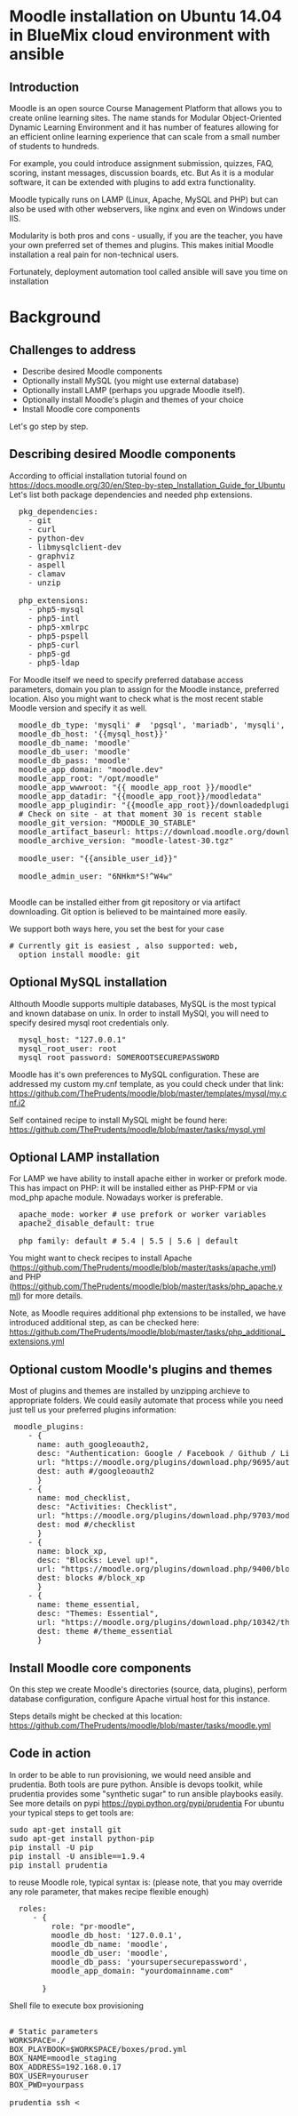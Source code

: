 

# Moodle installation on Ubuntu 14.04 in BlueMix cloud environment with ansible

## Introduction

Moodle is an open source Course Management Platform that allows you
to create online learning sites. The name stands for
Modular Object-Oriented Dynamic Learning Environment
and it has number of features allowing for an efficient online
learning experience that can scale from a small number of students to
hundreds.

For example, you could introduce assignment submission, quizzes, FAQ, scoring,
instant messages, discussion boards, etc. But
As it is a modular software, it can be extended with plugins to add extra functionality.


Moodle typically runs on LAMP (Linux, Apache, MySQL and PHP) but can
also be used with other webservers, like nginx and even on Windows under IIS.


Modularity is both pros and cons - usually, if you are the teacher, you have your own preferred set of themes and plugins.
This makes initial Moodle installation a real pain for non-technical users.

Fortunately, deployment automation tool called ansible will save you time on installation

# Background


## Challenges to address
  * Describe desired Moodle components
  * Optionally install MySQL (you might use external database)
  * Optionally install LAMP (perhaps you upgrade Moodle itself).
  * Optionally install Moodle's plugin and themes of your choice
  * Install Moodle core components

Let's go step by step.



## Describing desired Moodle components

According to official installation tutorial found on https://docs.moodle.org/30/en/Step-by-step_Installation_Guide_for_Ubuntu
Let's list both package dependencies and needed php extensions.
<pre>
  pkg_dependencies:
    - git
    - curl
    - python-dev
    - libmysqlclient-dev
    - graphviz
    - aspell
    - clamav
    - unzip

  php_extensions:
    - php5-mysql
    - php5-intl
    - php5-xmlrpc
    - php5-pspell
    - php5-curl
    - php5-gd
    - php5-ldap
</pre>

For Moodle itself we need to specify preferred database access parameters,
domain you plan to assign for the Moodle instance, preferred location.
Also you might want to check what is the most recent stable Moodle version and
specify it as well.
<pre>
  moodle_db_type: 'mysqli' #  'pgsql', 'mariadb', 'mysqli', 'mssql', 'sqlsrv' or 'oci'
  moodle_db_host: '{{mysql_host}}'
  moodle_db_name: 'moodle'
  moodle_db_user: 'moodle'
  moodle_db_pass: 'moodle'
  moodle_app_domain: "moodle.dev"
  moodle_app_root: "/opt/moodle"
  moodle_app_wwwroot: "{{ moodle_app_root }}/moodle"
  moodle_app_datadir: "{{moodle_app_root}}/moodledata"
  moodle_app_plugindir: "{{moodle_app_root}}/downloadedplugins"
  # Check on site - at that moment 30 is recent stable
  moodle_git_version: "MOODLE_30_STABLE"
  moodle_artifact_baseurl: https://download.moodle.org/download.php/direct/stable30
  moodle_archive_version: "moodle-latest-30.tgz"

  moodle_user: "{{ansible_user_id}}"

  moodle_admin_user: "6NHkm*S!^W4w"

</pre>

Moodle can be installed either from git repository or via artifact downloading.
Git option is believed to be maintained more easily.

We support both ways here, you set the best for your case
<pre>
# Currently git is easiest , also supported: web,
  option_install_moodle: git
</pre>

## Optional MySQL installation

Althouth Moodle supports multiple databases, MySQL is the most typical and  known database on unix.
In order to install MySQl, you will need to specify desired mysql root credentials only.
<pre>
  mysql_host: "127.0.0.1"
  mysql_root_user: root
  mysql_root_password: SOMEROOTSECUREPASSWORD
</pre>

Moodle has it's own preferences to MySQL configuration. These are addressed my custom my.cnf template,
as you could check under that link: https://github.com/ThePrudents/moodle/blob/master/templates/mysql/my.cnf.j2

Self contained recipe to install MySQL might be found here: https://github.com/ThePrudents/moodle/blob/master/tasks/mysql.yml

## Optional LAMP installation
For LAMP we have ability to install apache either in worker or prefork mode.
This has impact on PHP: it will be installed either as PHP-FPM or via mod_php apache module.
Nowadays worker is preferable.
<pre>
  apache_mode: worker # use prefork or worker variables
  apache2_disable_default: true

  php_family: default # 5.4 | 5.5 | 5.6 | default
</pre>

You might want to check recipes to install Apache (https://github.com/ThePrudents/moodle/blob/master/tasks/apache.yml)
and PHP (https://github.com/ThePrudents/moodle/blob/master/tasks/php_apache.yml) for more details.

Note, as Moodle requires additional php extensions to be installed, we have introduced additional step,
 as can be checked here: https://github.com/ThePrudents/moodle/blob/master/tasks/php_additional_extensions.yml

## Optional custom Moodle's plugins and themes
Most of plugins and themes are installed by unzipping archieve to appropriate folders.
We could easily automate that process while you need just tell us your preferred plugins information:
<pre>
 moodle_plugins:
    - {
      name: auth_googleoauth2,
      desc: "Authentication: Google / Facebook / Github / Linkedin / DropBox / Windows / VK / Battle.net authentication",
      url: "https://moodle.org/plugins/download.php/9695/auth_googleoauth2_moodle30_2015110600.zip",
      dest: auth #/googleoauth2
      }
    - {
      name: mod_checklist,
      desc: "Activities: Checklist",
      url: "https://moodle.org/plugins/download.php/9703/mod_checklist_moodle30_2015110800.zip",
      dest: mod #/checklist
      }
    - {
      name: block_xp,
      desc: "Blocks: Level up!",
      url: "https://moodle.org/plugins/download.php/9400/block_xp_moodle30_2015092800.zip",
      dest: blocks #/block_xp
      }
    - {
      name: theme_essential,
      desc: "Themes: Essential",
      url: "https://moodle.org/plugins/download.php/10342/theme_essential_moodle30_2016010201.zip",
      dest: theme #/theme_essential
      }
</pre>

## Install Moodle core components
On this step we create Moodle's directories (source, data, plugins), perform
database configuration, configure Apache virtual host for this instance.

Steps details might be checked at this location:
https://github.com/ThePrudents/moodle/blob/master/tasks/moodle.yml

## Code in action

In order to be able to run provisioning, we would need ansible and prudentia. Both tools are pure python.
Ansible is devops toolkit, while prudentia provides some "synthetic sugar" to run ansible playbooks easily.
See more details on pypi https://pypi.python.org/pypi/prudentia
For ubuntu your typical steps to get tools are:
<pre>
sudo apt-get install git
sudo apt-get install python-pip
pip install -U pip
pip install -U ansible==1.9.4
pip install prudentia
</pre>

to reuse Moodle role, typical syntax is: (please note, that you may override any role parameter,
that makes recipe flexible enough)
<pre>
  roles:
     - {
         role: "pr-moodle",
         moodle_db_host: '127.0.0.1',
         moodle_db_name: 'moodle',
         moodle_db_user: 'moodle',
         moodle_db_pass: 'yoursupersecurepassword',
         moodle_app_domain: "yourdomainname.com"

       }
</pre>

Shell file to execute box provisioning
<pre>

# Static parameters
WORKSPACE=./
BOX_PLAYBOOK=$WORKSPACE/boxes/prod.yml
BOX_NAME=moodle_staging
BOX_ADDRESS=192.168.0.17
BOX_USER=youruser
BOX_PWD=yourpass

prudentia ssh <<EOF
unregister $BOX_NAME

register
$BOX_PLAYBOOK
$BOX_NAME
$BOX_ADDRESS
$BOX_USER
$BOX_PWD

provision $BOX_NAME
EOF
</pre>

